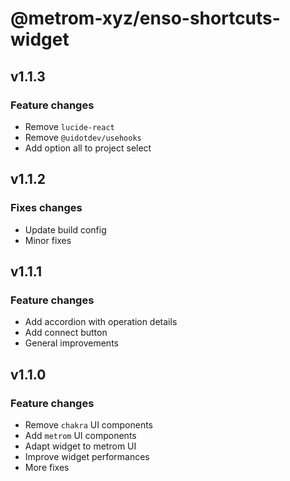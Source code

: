 # @metrom-xyz/enso-shortcuts-widget

## v1.1.3

### Feature changes

- Remove `lucide-react`
- Remove `@uidotdev/usehooks`
- Add option all to project select

## v1.1.2

### Fixes changes

- Update build config
- Minor fixes

## v1.1.1

### Feature changes

- Add accordion with operation details
- Add connect button
- General improvements

## v1.1.0

### Feature changes

- Remove `chakra` UI components
- Add `metrom` UI components
- Adapt widget to metrom UI
- Improve widget performances
- More fixes
